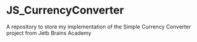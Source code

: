 # JS_CurrencyConverter
A repository to store my implementation of the Simple Currency Converter project from Jetb Brains Academy
